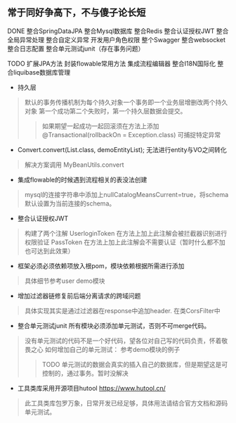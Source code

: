 ## **常于同好争高下，不与傻子论长短** 
DONE 
整合SpringDataJPA 整合Mysql数据库  整合Redis 整合认证授权JWT
整合全局异常处理 整合自定义异常 开发用户角色权限 整个Swagger
整合websocket 整合日志配置 整合单元测试junit（存在事务问题）

TODO 
扩展JPA方法 封装flowable常用方法 集成流程编辑器
整合I18N国际化 整合liquibase数据库管理

* 持久层
> 默认的事务传播机制为每个持久对象一个事务即一个业务层增删改两个持久对象 第一个成功第二个失败时，第一个持久层数据会提交。
>> 如果期望一起成功一起回滚须在方法上添加@Transactional(rollbackOn = Exception.class) 可捕捉特定异常

* Convert.convert(List.class, demoEntityList); 无法进行entity与VO之间转化 
> 解决方案调用 MyBeanUtils.convert

* 集成flowable的时候遇到流程相关的表没法创建
> mysql的连接字符串中添加上nullCatalogMeansCurrent=true，将schema默认设置为当前连接的schema。

* 整合认证授权JWT 
> 构建了两个注解 UserloginToken 在方法上加上此注解会被拦截器识别进行权限验证 
> PassToken 在方法上加上此注解会不需要认证（暂时什么都不加也可达到此效果） 

* 框架必须必须依赖项放入根pom，模块依赖根据所需进行添加
> 具体细节参考user demo模块

* 增加过滤器链修复前后端分离请求的跨域问题
> 具体实现其实是通过过滤器在response中追加header. 在类CorsFilter中

* 整合单元测试junit 所有模块必须添加单元测试，否则不可merge代码。
>没有单元测试的代码不是一个好代码，望各位对自己写的代码负责，怀着敬畏之心
>如何增加自己的单元测试： 参考demo模块的例子
>>TODO 单元测试的数据会真实的插入自己的数据库，但是期望这是可控制的，通过事务。暂时没解决

* 工具类库采用开源项目hutool https://www.hutool.cn/
> 此工具类库包罗万象，日常开发已经足够，具体用法请结合官方文档和源码单元测试。